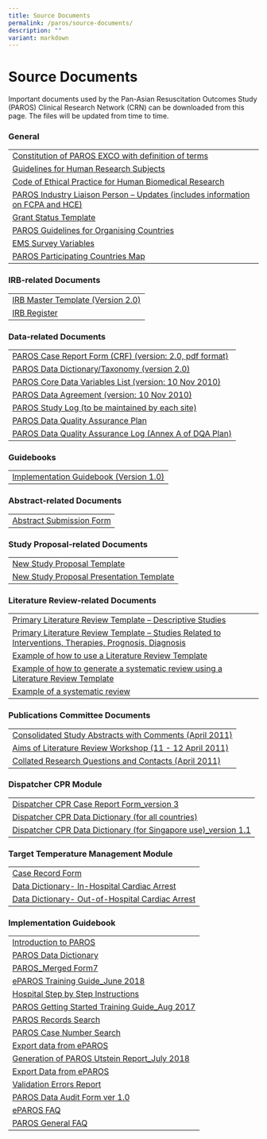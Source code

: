 ```yaml
---
title: Source Documents
permalink: /paros/source-documents/
description: ""
variant: markdown
---
```




<h1><strong>Source Documents</strong></h1>
<div>
<p>Important documents used by the Pan-Asian Resuscitation Outcomes Study (PAROS) Clinical Research Network (CRN) can be downloaded from this page. The files will be updated from time to time.</p>
<h3>General</h3>
<table>
   <tbody>
      <tr>
         <td><a target="_blank" href="/files/PAROS/SD%20%20%20General/1_Constitution_of_PAROS_EXCO_with_definition_of_terms_7May10_Final.pdf">Constitution of PAROS EXCO with definition of terms</a></td>
      </tr>
      <tr>
         <td><a target="_blank" href="/files/PAROS/SD%20%20%20General/2_Gudelines_on_Research_on_Human_Subjects_ver1_Final.pdf">Guidelines for Human Research Subjects</a></td>
      </tr>
      <tr>
         <td><a target="_blank" href="/files/PAROS/SD%20%20%20General/3_COEP_Approved_Jun_2010.pdf">Code of Ethical Practice for Human Biomedical Research</a></td>
      </tr>
      <tr>
         <td><a target="_blank" href="/files/PAROS/SD%20%20%20General/4_PAROS_Industry_Liaison_Final_Oct10.pdf">PAROS Industry Liaison Person – Updates (includes information on FCPA and HCE)</a></td>
      </tr>
      <tr>
         <td><a target="_blank" href="/files/PAROS/SD%20%20%20General/5_GrandStatus_Template.pdf">Grant Status Template</a></td>
      </tr>
      <tr>
         <td><a target="_blank" href="/files/PAROS/SD%20%20%20General/5_PAROS_Guidelines_for_Organising_Country_Aug_2011v3.pdf">PAROS Guidelines for Organising Countries</a></td>
      </tr>
      <tr>
         <td><a target="_blank" href="/files/PAROS/SD%20%20%20General/6_EMS_your_project_variables.pdf">EMS Survey Variables</a></td>
      </tr>
      <tr>
         <td><a target="_blank" href="/files/PAROS/SD%20%20%20General/PAROS_Map_13_countries.pdf">PAROS Participating Countries Map</a></td>
      </tr>
   </tbody>
</table>
<h3>IRB-related Documents</h3>
<table>
   <tbody>
      <tr>
         <td><a target="_blank" href="/files/PAROS/SD%20IRB%20Related%20Documents/IRB_Master_Template_PAROS_protocol_ver2_0_16Nov10.pdf">IRB Master Template (Version 2.0)</a></td>
      </tr>
      <tr>
         <td><a target="_blank" href="/files/PAROS/SD%20IRB%20Related%20Documents/2_IRB_Register.pdf">IRB Register</a></td>
      </tr>
   </tbody>
</table>
<h3>Data-related Documents</h3>
<table>
   <tbody>
      <tr>
         <td><a target="_blank" href="files/PAROS/SD%20%20%20Data%20Related%20Documents/1_PAROS_Case_Report_Form.pdf">PAROS Case Report Form (CRF) (version: 2.0, pdf format)</a></td>
      </tr>
      <tr>
         <td><a target="_blank" href="/files/PAROS/SD%20%20%20Data%20Related%20Documents/3_PAROS_DataDictionary_taxonomy_10.pdf">PAROS Data Dictionary/Taxonomy (version 2.0)</a></td>
      </tr>
      <tr>
         <td><a target="_blank" href="/files/PAROS/SD%20%20%20Data%20Related%20Documents/4_PAROS_Core_Data_Variables_List.pdf">PAROS Core Data Variables List (version: 10 Nov 2010)</a></td>
      </tr>
      <tr>
         <td><a target="_blank" href="/files/PAROS/SD%20%20%20Data%20Related%20Documents/5_PAROS_Data_Agreement.pdf">PAROS Data Agreement (version: 10 Nov 2010)</a></td>
      </tr>
      <tr>
         <td><a target="_blank" href="/files/PAROS/SD%20%20%20Data%20Related%20Documents/6_PAROS_Study_Log.pdf">PAROS Study Log (to be maintained by each site)</a></td>
      </tr>
      <tr>
         <td><a target="_blank" href="/files/PAROS/SD%20%20%20Data%20Related%20Documents/7_PAROS_Data_Quality_Assurance_Plan.pdf">PAROS Data Quality Assurance Plan</a></td>
      </tr>
      <tr>
         <td><a target="_blank" href="/files/PAROS/SD%20%20%20Data%20Related%20Documents/8_PAROS_Data_Quality_Assurance_Log.pdf">PAROS Data Quality Assurance Log (Annex A of DQA Plan)</a></td>
      </tr>
   </tbody>
</table><h3>Guidebooks</h3>
<table>
   <tbody>
      <tr>
         <td><a target="_blank" href="#">Implementation Guidebook (Version 1.0)</a></td>
      </tr>
   </tbody>
</table>
<h3>Abstract-related Documents</h3>
<table>
   <tbody>
      <tr>
         <td><a target="_blank" href="https://www.scri.edu.sg/wp-content/uploads/2016/03/1_Abstract-Related-Documents.doc">Abstract Submission Form</a></td>
      </tr>
   </tbody>
</table>
<h3>Study Proposal-related Documents</h3>
<table>
   <tbody>
      <tr>
         <td><a target="_blank" href="https://www.scri.edu.sg/wp-content/uploads/2021/01/New-Study-Proposal-Template_2020.doc">New Study Proposal Template</a></td>
      </tr>
      <tr>
         <td><a target="_blank" href="https://www.scri.edu.sg/wp-content/uploads/2016/06/PAROS-Study-Proposal-Presentation-Template.ppt">New Study Proposal Presentation Template</a></td>
      </tr>
   </tbody>
</table>
<h3>Literature Review-related Documents</h3>
<table>
   <tbody>
      <tr>
         <td><a target="_blank" href="https://www.scri.edu.sg/wp-content/uploads/2016/03/1_Primary-Literature-Review-Template.doc">Primary Literature Review Template – Descriptive Studies</a></td>
      </tr>
      <tr>
         <td><a target="_blank" href="https://www.scri.edu.sg/wp-content/uploads/2016/03/2_Primary-Literature-Review-Template.doc">Primary Literature Review Template – Studies Related to Interventions, Therapies, Prognosis, Diagnosis</a></td>
      </tr>
      <tr>
         <td><a target="_blank" href="https://www.scri.edu.sg/wp-content/uploads/2016/03/3_Example-of-how-to-use-a-literature-Review.pdf">Example of how to use a Literature Review Template</a></td>
      </tr>
      <tr>
         <td><a target="_blank" href="https://www.scri.edu.sg/wp-content/uploads/2016/03/4_Example-of-how-to-generate-a-systematic-review.pdf">Example of how to generate a systematic review using a Literature Review Template</a></td>
      </tr>
      <tr>
         <td><a target="_blank" href="https://www.scri.edu.sg/wp-content/uploads/2016/04/13_Use-of-antiarrhythmic-drugs-for-adult-cardiac-arrest_Ong-et-al.pdf">Example of a systematic review</a></td>
      </tr>
   </tbody>
</table>
<h3>Publications Committee Documents</h3>
<table>
   <tbody>
      <tr>
         <td><a target="_blank" href="https://www.scri.edu.sg/wp-content/uploads/2016/06/PAROS_New_Study_Proposals_Collated_w_comments_Singapore__Tokyo.pdf">Consolidated Study Abstracts with Comments (April 2011)</a></td>
      </tr>
      <tr>
         <td><a target="_blank" href="https://www.scri.edu.sg/wp-content/uploads/2016/03/2_Aims_of_the_Workshop.pdf">Aims of Literature Review Workshop (11 - 12 April 2011)</a></td>
      </tr>
      <tr>
         <td><a target="_blank" href="https://www.scri.edu.sg/wp-content/uploads/2016/03/3_Collated-Research-Questions.doc">Collated Research Questions and Contacts (April 2011)</a></td>
      </tr>
   </tbody>
</table>
<h3>Dispatcher CPR Module</h3>
<table>
   <tbody>
      <tr>
         <td><a target="_blank" href="https://www.scri.edu.sg/wp-content/uploads/2018/07/PAROS_Dispatcher-CPR-Form3.pdf">Dispatcher CPR Case Report Form_version 3</a></td>
      </tr>
      <tr>
         <td><a target="_blank" href="https://www.scri.edu.sg/wp-content/uploads/2018/07/Final-dispatch-dictionary-for-CARES-PAROS_Oct2013.pdf">Dispatcher CPR Data Dictionary (for all countries)</a></td>
      </tr>
      <tr>
         <td><a target="_blank" href="https://www.scri.edu.sg/wp-content/uploads/2018/07/Dispatch-data-dictionary-for-PAROS-version-1.1_May-2018updated.pdf">Dispatcher CPR Data Dictionary (for Singapore use)_version 1.1</a></td>
      </tr>
   </tbody>
</table>
<h3>Target Temperature Management Module</h3>
<table>
   <tbody>
      <tr>
         <td><a target="_blank" href="https://www.scri.edu.sg/wp-content/uploads/2016/03/1_Case-Record-Form.pdf">Case Record Form</a></td>
      </tr>
      <tr>
         <td><a target="_blank" href="https://www.scri.edu.sg/wp-content/uploads/2016/03/2_Data-Dictionary-In-Hospital-Cardiac-Arrest.pdf">Data Dictionary- In-Hospital Cardiac Arrest</a></td>
      </tr>
      <tr>
         <td><a target="_blank" href="https://www.scri.edu.sg/wp-content/uploads/2016/03/3_Data-Dictionary-Out-of-Hospital-Cardiac-Arrest.pdf">Data Dictionary- Out-of-Hospital Cardiac Arrest</a></td>
      </tr>
   </tbody>
</table>
<h3>Implementation Guidebook</h3>
<table>
   <tbody>
      <tr>
         <td><a target="_blank" href="https://www.scri.edu.sg/wp-content/uploads/2016/03/1_IntroductionToPAROS.pdf">Introduction to PAROS</a></td>
      </tr>
      <tr>
         <td><a target="_blank" href="https://www.scri.edu.sg/wp-content/uploads/2016/03/2_PAROS-Data-Dictionary.pdf">PAROS Data Dictionary</a></td>
      </tr>
      <tr>
         <td><a target="_blank" href="https://www.scri.edu.sg/wp-content/uploads/2018/07/PAROS_Merged-Form7.pdf">PAROS_Merged Form7</a></td>
      </tr>
      <tr>
         <td><a target="_blank" href="https://www.scri.edu.sg/wp-content/uploads/2018/07/3_ePAROS-Training-Guide_Jun18.pdf">ePAROS Training Guide_June 2018</a></td>
      </tr>
      <tr>
         <td><a target="_blank" href="https://www.scri.edu.sg/wp-content/uploads/2016/03/5_Hospital-Step-by-Step-Instructions.pdf">Hospital Step by Step Instructions</a></td>
      </tr>
      <tr>
         <td><a target="_blank" href="https://www.scri.edu.sg/wp-content/uploads/2018/07/3_PAROS-Getting-Started-Training-Guidev2.pdf">PAROS Getting Started Training Guide_Aug 2017</a></td>
      </tr>
      <tr>
         <td><a target="_blank" href="https://www.scri.edu.sg/wp-content/uploads/2016/03/7_PAROS-Case-Search.pdf">PAROS Records Search</a></td>
      </tr>
      <tr>
         <td><a target="_blank" href="https://www.scri.edu.sg/wp-content/uploads/2018/07/4_PAROS-Case-Number-Search.pdf">PAROS Case Number Search</a></td>
      </tr>
      <tr>
         <td><a target="_blank" href="https://www.scri.edu.sg/wp-content/uploads/2016/03/8_Export-Data-from-ePAROS.pdf">Export data from ePAROS</a></td>
      </tr>
      <tr>
         <td><a target="_blank" href="https://www.scri.edu.sg/wp-content/uploads/2018/07/6_Generation-of-PAROS-Utstein-Reportv2.pdf">Generation of PAROS Utstein Report_July 2018</a></td>
      </tr>
      <tr>
         <td><a target="_blank" href="https://www.scri.edu.sg/wp-content/uploads/2018/07/5_Export-data-from-ePAROS.pdf">Export Data from ePAROS</a></td>
      </tr>
      <tr>
         <td><a target="_blank" href="https://www.scri.edu.sg/wp-content/uploads/2018/07/5.2_Validation-errors-report.pdf">Validation Errors Report</a></td>
      </tr>
      <tr>
         <td><a target="_blank" href="https://www.scri.edu.sg/wp-content/uploads/2016/03/10_PAROS-Data-Audit-Form-ver-1.0.pdf">PAROS Data Audit Form ver 1.0</a></td>
      </tr>
      <tr>
         <td><a target="_blank" href="https://www.scri.edu.sg/wp-content/uploads/2016/03/11_ePAROS-FAQ.pdf">ePAROS FAQ</a></td>
      </tr>
      <tr>
         <td><a target="_blank" href="https://www.scri.edu.sg/wp-content/uploads/2016/03/12_PAROS-General-FAQ.pdf">PAROS General FAQ</a></td>
      </tr>
   </tbody>
</table></div>
